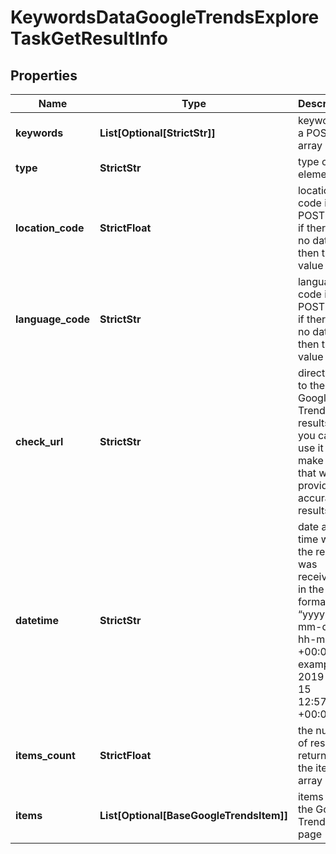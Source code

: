 # KeywordsDataGoogleTrendsExploreTaskGetResultInfo


## Properties

| Name | Type | Description | Notes |
|------------ | ------------- | ------------- | -------------|
**keywords** | **List[Optional[StrictStr]]** | keywords in a POST array |[optional]|
**type** | **StrictStr** | type of element |[optional]|
**location_code** | **StrictFloat** | location code in a POST array<br>if there is no data, then the value is null |[optional]|
**language_code** | **StrictStr** | language code in a POST array<br>if there is no data, then the value is null |[optional]|
**check_url** | **StrictStr** | direct URL to the Google Trends results<br>you can use it to make sure that we provided accurate results |[optional]|
**datetime** | **StrictStr** | date and time when the result was received<br>in the UTC format: “yyyy-mm-dd hh-mm-ss +00:00”<br>example:<br>2019-11-15 12:57:46 +00:00 |[optional]|
**items_count** | **StrictFloat** | the number of results returned in the items array |[optional]|
**items** | **List[Optional[BaseGoogleTrendsItem]]** | items on the Google Trends page |[optional]|